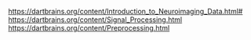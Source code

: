 https://dartbrains.org/content/Introduction_to_Neuroimaging_Data.html#
https://dartbrains.org/content/Signal_Processing.html
https://dartbrains.org/content/Preprocessing.html
